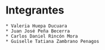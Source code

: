 # Integrantes

	* Valeria Huepa Ducuara
	* Juan José Peña Becerra
	* Carlos Daniel Rincón Mora
	* Guiselle Tatiana Zambrano Penagos


